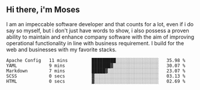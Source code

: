 ## Hi there, i'm Moses

I am an impeccable software developer and that counts for a lot, even if i do say so myself, but i don't just have words to show, i also possess a proven ability to maintain and enhance company software with the aim of improving operational functionality in line with business requirement. I build for the web and businesses with my favorite stacks.
<!--START_SECTION:waka-->

```text
Apache Config   11 mins         █████████░░░░░░░░░░░░░░░░   35.98 %
YAML            9 mins          ███████▓░░░░░░░░░░░░░░░░░   30.07 %
Markdown        7 mins          █████▓░░░░░░░░░░░░░░░░░░░   23.07 %
SCSS            0 secs          ▓░░░░░░░░░░░░░░░░░░░░░░░░   03.13 %
HTML            0 secs          ▓░░░░░░░░░░░░░░░░░░░░░░░░   02.69 %
```

<!--END_SECTION:waka-->
